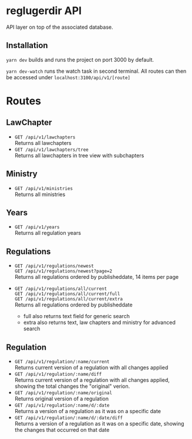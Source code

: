 # reglugerdir API

API layer on top of the associated database.

## Installation

`yarn dev` builds and runs the project on port 3000 by default.

`yarn dev-watch` runs the watch task in second terminal. All routes can then
be accessed under `localhost:3100/api/v1/[route]`

# Routes

## LawChapter

- `GET /api/v1/lawchapters`  
  Returns all lawchapters
- `GET /api/v1/lawchapters/tree`  
  Returns all lawchapters in tree view with subchapters

## Ministry

- `GET /api/v1/ministries`  
  Returns all ministries

## Years

- `GET /api/v1/years`  
  Returns all regulation years

## Regulations

- `GET /api/v1/regulations/newest`  
  `GET /api/v1/regulations/newest?page=2`  
  Returns all regulations ordered by publisheddate, 14 items per page

- `GET /api/v1/regulations/all/current`  
  `GET /api/v1/regulations/all/current/full`  
  `GET /api/v1/regulations/all/current/extra`  
  Returns all regulations ordered by publisheddate
  - full also returns text field for generic search
  - extra also returns text, law chapters and ministry for advanced search

## Regulation

- `GET /api/v1/regulation/:name/current`  
  Returns current version of a regulation with all changes applied
- `GET /api/v1/regulation/:name/diff`  
  Returns current version of a regulation with all changes applied, showing
  the total changes the "original" verion.
- `GET /api/v1/regulation/:name/original`  
  Returns original version of a regulation
- `GET /api/v1/regulation/:name/d/:date`  
  Returns a version of a regulation as it was on a specific date
- `GET /api/v1/regulation/:name/d/:date/diff`  
  Returns a version of a regulation as it was on a specific date, showing the
  changes that occurred on that date

<!--
- `GET /api/v1/regulation/:name/d/:date/diff/original`
  Returns a version of a regulation as it was on a specific date, showing the
  total chances since the "original" verion.
- `GET /api/v1/regulation/:name/d/:date/diff/:earilerDate`
   Returns a version of a regulation as it was on a specific date, showing the
  total chances since `earlierDate`

-->
